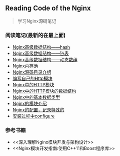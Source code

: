 ## Reading Code of the Nginx

> 学习Nginx源码笔记


### 阅读笔记(最新的在最上面)

* [Nginx高级数据结构——hash](notes/20190413_ngx_hash_t.md)
* [Nginx高级数据结构——链表](notes/20190411_ngx_list_t.md)
* [Nginx高级数据结构——动态数组](notes/20190409_ngx_array_t.md)
* [Nginx内存池](notes/20190409_ngx_pool_t.md)
* [Nginx源码目录介绍](notes/20190408_nginx_src_struct.md)
* [编写自己的Http模块](notes/20190408_nginx_http_module_dev.md)
* [Nginx中的HTTP模块](notes/20190222_nginx_http_module.md)
* [Nginx中的HTTP模块的数据结构](notes/20190214_nginx_module_struct.md)
* [Nginx中的基本数据类型](notes/20190212_nginx_base_data_struct.md)
* [Nginx的模块介绍](notes/20190201_nginx_modules.md)
* [Nginx的配置，记录特殊的](notes/20190201_nginx_conf.md)
* [安装过程中configure](notes/20190131_configure.md)


### 参考书籍

* <<深入理解Nginx模块开发与架构设计>>
* <<Nginx模块开发指南:使用C++11和Boost程序库>>

